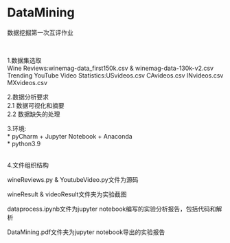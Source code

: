 # DataMining
数据挖掘第一次互评作业

<br>
<p>1.数据集选取<br>
    Wine Reviews:winemag-data_first150k.csv & winemag-data-130k-v2.csv<br>
    Trending YouTube Video Statistics:USvideos.csv CAvideos.csv INvideos.csv MXvideos.csv<br>
    
<p>2.数据分析要求<br>
  2.1 数据可视化和摘要<br>
  2.2 数据缺失的处理<br>

<p>3.环境:<br>
* pyCharm + Jupyter Notebook + Anaconda<br>
* python3.9 <br>
<br>

<p>4.文件组织结构<br>
<p>wineReviews.py & YoutubeVideo.py文件为源码
<p>wineResult & videoResult文件夹为实验截图
<p>dataprocess.ipynb文件为jupyter notebook编写的实验分析报告，包括代码和解析
<p>DataMining.pdf文件夹为jupyter notebook导出的实验报告
<br>

